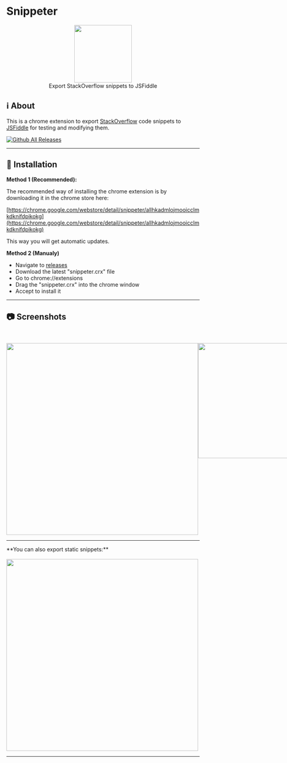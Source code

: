 # Snippeter

<p align="center">
<img height="150" width="auto" src="https://raw.githubusercontent.com/NLDev/Snippeter/master/icon/icon-big.png" /><br>
Export StackOverflow snippets to JSFiddle
</p>

## :information_source: About

This is a chrome extension to export [StackOverflow](https://stackoverflow.com) code snippets to [JSFiddle](https://jsfiddle.net) for testing and modifying them.

[![Github All Releases](https://img.shields.io/github/release/NLDev/Snippeter.svg)](https://github.com/NLDev/Snippeter/releases)

<hr>

## :wrench: Installation

**Method 1 (Recommended):**

The recommended way of installing the chrome extension is by downloading it in the chrome store here:

[https://chrome.google.com/webstore/detail/snippeter/allhkadmlojmooicclmkdknifdpikokg](https://chrome.google.com/webstore/detail/snippeter/allhkadmlojmooicclmkdknifdpikokg)

This way you will get automatic updates.

**Method 2 (Manualy)**

* Navigate to [releases](https://github.com/NLDev/Snippeter/releases)
* Download the latest "snippeter.crx" file
* Go to chrome://extensions
* Drag the "snippeter.crx" into the chrome window
* Accept to install it 

<hr>

## :camera: Screenshots

<p align="center">
<br>
<div style="display:flex;">
<img height="500" width="auto" src="https://raw.githubusercontent.com/NLDev/Snippeter/master/.src/scr1.png" />
<img height="300" width="auto" src="https://raw.githubusercontent.com/NLDev/Snippeter/master/.src/scr2.png" />
</div>
<hr>
**You can also export static snippets:**
<br><br>
<img height="500" width="auto" src="https://raw.githubusercontent.com/NLDev/Snippeter/master/.src/scr3.png" />
<br>
</p>

<hr>
